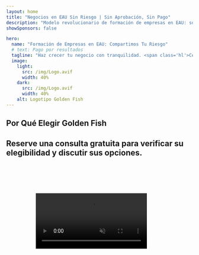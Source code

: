 ```yaml
---
layout: home
title: "Negocios en EAU Sin Riesgo | Sin Aprobación, Sin Pago"
description: "Modelo revolucionario de formación de empresas en EAU: solo pagas después del éxito. Orientación experta en cada etapa con más del 90% de tasa de éxito."
showSponsors: false

hero:
  name: "Formación de Empresas en EAU: Compartimos Tu Riesgo"
  # text: Pago por resultados
  tagline: "Haz crecer tu negocio con tranquilidad. <span class='hl'>Cero honorarios de agente hasta la aprobación</span>. No cobramos hasta que obtengas resultados."
  image:
    light:
      src: /img/Logo.avif
      width: 40%
    dark:
      src: /img/Logo.avif
      width: 40%
    alt: Logotipo Golden Fish
---
```


<FeatureBlock :card="{
  title: 'Tus Ventajas — Nuestra Responsabilidad',
  details: 'Los EAU ofrecen numerosas ventajas para empresarios e inversores internacionales que buscan un entorno empresarial favorable. \n\n* Bajas Tasas Impositivas: Solo 9% de impuesto corporativo y 5% de IVA sin impuesto sobre la renta personal\n* 100% Propiedad Extranjera: Control total de tu empresa sin socios locales\n* Sin Control de Divisas: Repatriación de beneficios y cambio de divisas sin restricciones\n\n[Mostrar lista completa](/uae-business/company-registration/benefits-problems#benefits-of-doing-business-in-the-uae)',
  link: '/uae-business/company-registration/benefits-problems#benefits-of-doing-business-in-the-uae',
  src: {
    light: '/img/iStock-2051326997.avif',
    dark: '/img/iStock-1448478309.jpg',
    width: '100%'
  },
  inversion: false
}" />

<FeatureBlock :card="{
  title: 'Desafíos que Enfrentamos Juntos',
  details: 'Si bien los EAU ofrecen muchos beneficios, las empresas deben ser conscientes de los posibles desafíos al establecer operaciones. \n\n* Entorno Regulatorio Complejo: Diferentes regulaciones entre emiratos y free zones\n* Requisitos de Sustancia Económica: Personal local y espacio de oficina física necesarios para ciertas actividades\n* Altos Costos Iniciales: Tasas de registro, documentación y alquileres obligatorios de oficinas\n\n[Mostrar lista completa](/uae-business/company-registration/benefits-problems#disadvantages-of-doing-business-in-the-uae)',
  link: '/uae-business/company-registration/benefits-problems#disadvantages-of-doing-business-in-the-uae',
  src: {
    light: '/img/iStock-1299393716.avif',
    dark: '/img/iStock-2149731304.avif',
    width: '100%'
  },
  inversion: true
}" />

<FeatureBlock :card="{
  title: 'Soporte Completo: Paso a Paso Contigo',
  details: 'Guía completa para establecer empresas en **free zone, offshore, mainland, branch**. \n\n* 100% Propiedad Extranjera disponible en Free Zones y Mainland\n* Bajas Tasas Impositivas - solo 9% de impuesto corporativo\n* Sin Control de Divisas - fácil repatriación de capital\n\n[Más información](/uae-business/company-registration/overview)',
  link: '/uae-business/company-registration/overview',
  src: {
    light: '/video/iStock-1204982076.mp4',
    dark: '/video/iStock-1269162753.mp4',
    width: '100%'
  },
  inversion: false
}" />

<FeatureCards :features="[
  {
    title: 'Apertura de Cuenta Bancaria',
    details: 'Abre fácilmente **cuentas bancarias** comerciales o personales con los bancos de confianza de EAU.',
    items: [
      'Servicios PRO integrales para aprobaciones gubernamentales',
      'Configuración completa del paquete bancario',
      '96% de tasa de éxito'
    ],
    linkText: 'Más información',
    link: '/uae-business/offer/banking/',
    icon: {
      light: '/img/iStock-2153786564.avif',
      dark: '/img/iStock-2166793628.avif',
      alt: 'Servicios Bancarios'
    }
  },
  {
    title: 'Golden Visa y Residencia',
    details: 'Obtén una **Golden Visa** de EAU para residencia a largo plazo con un proceso de solicitud sin complicaciones.',
    items: [
      '**No es necesario entrar a EAU cada 6 meses**',
      'Validez de 10 años con opción de renovación al mantener las condiciones de calificación',
      '92% de tasa de éxito'
    ],
    linkText: 'Más información',
    link: '/uae-business/offer/golden-visa/',
    icon: {
      light: '/img/iStock-1312241253.avif',
      dark: '/img/ILONMASKID.webp',
      alt: 'Servicios de Visado'
    }
  },
  {
    title: 'Explora más de nuestros servicios corporativos',
    details: '',
    items: [],
    linkText: 'Más información',
    link: '../../company-registration/insights/incorporation-steps',
    icon: {
      light: '/img/iStock-473502112.avif',
      dark: '/img/iStock-1160827423.avif',
      alt: 'Más Servicios'
    }
  }
]" />

## Por Qué Elegir Golden Fish

<BenefitsList :features="[
  {
    icon: '🏢',
    title: 'Experiencia Local en EAU',
    text: 'Especialistas dedicados en Dubái proporcionan orientación experta en cada paso del proceso.'
  },
  {
    icon: '📊',
    title: 'Tasa de Éxito Comprobada',
    text: 'Más del 90% de tasa de aprobación con cientos de visas, cuentas bancarias y registros de empresas emitidos a través de nuestro procesamiento premium.'
  },
  {
    icon: '💸',
    title: '**Tarifas Basadas en el Éxito**',
    text: '[Pague solo después de la aprobación](/uae-business/benefits/success-based-fees). Transparencia total sin costos ocultos.'
  },
]" />

## Reserve una consulta gratuita para verificar su elegibilidad y discutir sus opciones.

<video  autoplay muted playsinline style="padding: 80px" >
  <source src="/img/iStock-2185906461.mp4" type="video/mp4">
</video>

<ContactFormModal 
  formName="Golden Visa [offer]" 
  buttonText="Obtener una consulta gratuita" 
  categoryLabel="Nivel de soporte requerido: *" 
  categoryPlaceholderText="Elija su nivel de soporte"
  messageLabel="Ayúdenos a preparar su consulta (recomendado)"
  messagePlaceholderText="Cuéntenos sobre sus preferencias, miembros de la familia, cronograma o cualquier pregunta específica"
  :services="[
  'Básico — solo documentos esenciales y consultas',
  'Estándar — documentación completa y orientación durante las etapas principales',
  'Integral — gestión completa del proceso con mínima participación de su parte',
  'Personalizado — necesidad de discutir detalles específicos y requisitos especiales',
  ]"/>

<!-- <ImageGrid :images="[
  { src: '/img/ILONMASKID.webp', href: './immigration.md', alt: 'Inmigración a EAU' },
  { src: '/img/ILONMASKID.webp', href: './immigration.md', alt: 'Inmigración a EAU' },
]"/> -->